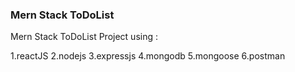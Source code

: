 ### Mern Stack ToDoList

Mern Stack ToDoList Project using :

1.reactJS
2.nodejs
3.expressjs
4.mongodb
5.mongoose
6.postman
